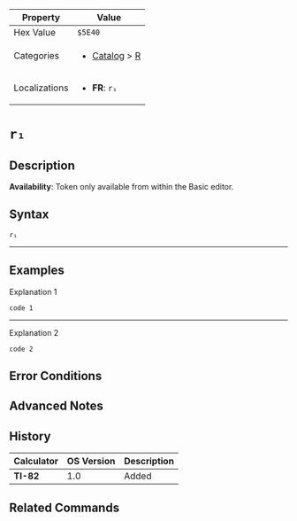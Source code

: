 | Property      | Value |
|---------------|-------|
| Hex Value     | `$5E40`|
| Categories    | <ul><li>[Catalog](<../categories/Catalog.md>) > [R](<../categories/Catalog.md#R>)</li></ul> |
| Localizations | <ul><li><b>FR</b>: `r₁`</li></ul> |

# `r₁`

## Description



<b>Availability</b>: Token only available from within the Basic editor.

## Syntax
`r₁`

<hr>

## Examples

Explanation 1
```ti-basic
code 1
```
---
Explanation 2
```ti-basic
code 2
```

## Error Conditions


## Advanced Notes


## History
| Calculator | OS Version | Description |
|------------|------------|-------------|
| <b>TI-82</b> | 1.0 | Added

## Related Commands

    